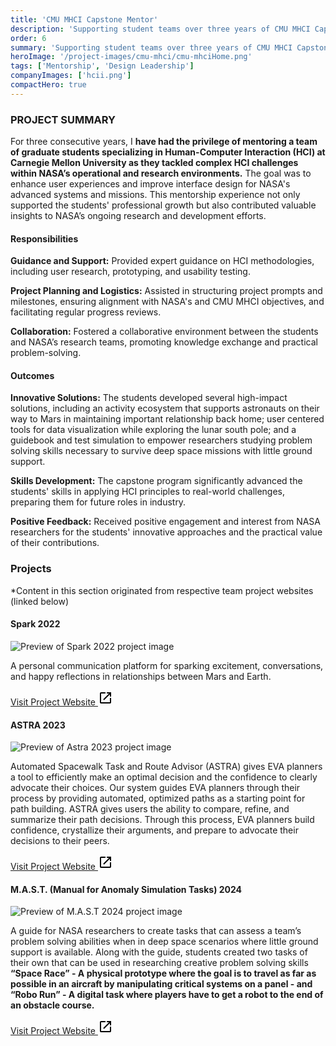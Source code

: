 ```yaml
---
title: 'CMU MHCI Capstone Mentor'
description: 'Supporting student teams over three years of CMU MHCI Capstone projects as they explore human centered design for future NASA missions'
order: 6
summary: 'Supporting student teams over three years of CMU MHCI Capstone projects as they explore human centered design for future NASA missions'
heroImage: '/project-images/cmu-mhci/cmu-mhciHome.png'
tags: ['Mentorship', 'Design Leadership']
companyImages: ['hcii.png']
compactHero: true
---
```


### PROJECT SUMMARY

For three consecutive years, I **have had the privilege of mentoring a team of graduate students specializing in Human-Computer Interaction (HCI) at Carnegie Mellon University as they tackled complex HCI challenges within NASA’s operational and research environments.** The goal was to enhance user experiences and improve interface design for NASA's advanced systems and missions. This mentorship experience not only supported the students' professional growth but also contributed valuable insights to NASA’s ongoing research and development efforts.

#### Responsibilities

**Guidance and Support:** Provided expert guidance on HCI methodologies, including user research, prototyping, and usability testing.

**Project Planning and Logistics:** Assisted in structuring project prompts and milestones, ensuring alignment with NASA's and CMU MHCI objectives, and facilitating regular progress reviews.

**Collaboration:** Fostered a collaborative environment between the students and NASA’s research teams, promoting knowledge exchange and practical problem-solving.

#### Outcomes

**Innovative Solutions:** The students developed several high-impact solutions, including an activity ecosystem that supports astronauts on their way to Mars in maintaining important relationship back home; user centered tools for data visualization while exploring the lunar south pole; and a guidebook and test simulation to empower researchers studying problem solving skills necessary to survive deep space missions with little ground support.

**Skills Development:** The capstone program significantly advanced the students' skills in applying HCI principles to real-world challenges, preparing them for future roles in industry.

**Positive Feedback:** Received positive engagement and interest from NASA researchers for the students' innovative approaches and the practical value of their contributions.

<p>
    <h3 class="subtitle-h3">Projects</h3>
    <span class="subtitle-text">
        *Content in this section originated from respective team project websites (linked below)
    </span>
</p>

#### Spark 2022

![Preview of Spark 2022 project image](/project-images/cmu-mhci/cmu-mhci1.png)

A personal communication platform for sparking excitement, conversations, and happy reflections in relationships between Mars and Earth.

<a href="https://hcii.cmu.edu/mhci/capstone/2022/nasa/solution-2.html" target="_blank">
    Visit Project Website
    <svg xmlns="http://www.w3.org/2000/svg" height="24px" viewBox="0 -960 960 960" width="24px"><path d="M200-120q-33 0-56.5-23.5T120-200v-560q0-33 23.5-56.5T200-840h280v80H200v560h560v-280h80v280q0 33-23.5 56.5T760-120H200Zm188-212-56-56 372-372H560v-80h280v280h-80v-144L388-332Z"/></svg>
</a>

#### ASTRA 2023

![Preview of Astra 2023 project image](/project-images/cmu-mhci/cmu-mhci2.png)

Automated Spacewalk Task and Route Advisor (ASTRA) gives EVA planners a tool to efficiently make an optimal decision and the confidence to clearly advocate their choices. Our system guides EVA planners through their process by providing automated, optimized paths as a starting point for path building. ASTRA gives users the ability to compare, refine, and summarize their path decisions. Through this process, EVA planners build confidence, crystallize their arguments, and prepare to advocate their decisions to their peers.

<a href="https://hcii.cmu.edu/mhci/capstone/2023/nasa/design.html" target="_blank">
    Visit Project Website
    <svg xmlns="http://www.w3.org/2000/svg" height="24px" viewBox="0 -960 960 960" width="24px"><path d="M200-120q-33 0-56.5-23.5T120-200v-560q0-33 23.5-56.5T200-840h280v80H200v560h560v-280h80v280q0 33-23.5 56.5T760-120H200Zm188-212-56-56 372-372H560v-80h280v280h-80v-144L388-332Z"/></svg>
</a>

#### M.A.S.T. (Manual for Anomaly Simulation Tasks) 2024

![Preview of M.A.S.T 2024 project image](/project-images/cmu-mhci/cmu-mhci3.png)

A guide for NASA researchers to create tasks that can assess a team’s problem solving abilities when in deep space scenarios where little ground support is available. Along with the guide, students created two tasks of their own that can be used in researching creative problem solving skills **“Space Race” - A physical prototype where the goal is to travel as far as possible in an aircraft by manipulating critical systems on a panel - and “Robo Run” - A digital task where players have to get a robot to the end of an obstacle course.**

<a href="https://rocketgoboomboom.github.io/capstone-website/solution/overview.html" target="_blank">
    Visit Project Website
    <svg xmlns="http://www.w3.org/2000/svg" height="24px" viewBox="0 -960 960 960" width="24px"><path d="M200-120q-33 0-56.5-23.5T120-200v-560q0-33 23.5-56.5T200-840h280v80H200v560h560v-280h80v280q0 33-23.5 56.5T760-120H200Zm188-212-56-56 372-372H560v-80h280v280h-80v-144L388-332Z"/></svg>
</a>